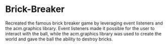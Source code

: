 # Brick-Breaker
Recreated the famous brick breaker game by leveraging event listeners and the acm.graphics library. Event listeners made it possible for the user to interact with the ball, while the acm.graphics library was used to create the world and gave the ball the ability to destroy bricks.
